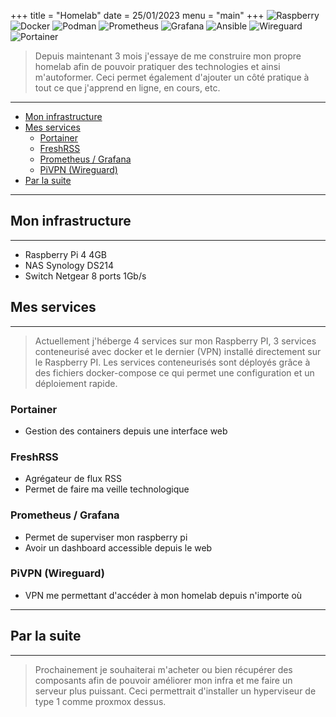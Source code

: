 +++
title = "Homelab"
date = 25/01/2023
menu = "main"
+++
![Raspberry](https://img.shields.io/badge/raspberry%20pi-A22846.svg?style=for-the-badge&logo=raspberrypi&logoColor=white) ![Docker](https://img.shields.io/badge/docker-%230db7ed.svg?style=for-the-badge&logo=docker&logoColor=white) ![Podman](https://img.shields.io/badge/podman-%235835CC.svg?style=for-the-badge&logo=podman&logoColor=white) ![Prometheus](https://img.shields.io/badge/Prometheus-E6522C?style=for-the-badge&logo=Prometheus&logoColor=white) ![Grafana](https://img.shields.io/badge/grafana-%23F46800.svg?style=for-the-badge&logo=grafana&logoColor=white) ![Ansible](https://img.shields.io/badge/ansible-%231A1918.svg?style=for-the-badge&logo=ansible&logoColor=white) ![Wireguard](https://img.shields.io/badge/wireguard-88171A.svg?style=for-the-badge&logo=wireguard&logoColor=white) ![Portainer](https://img.shields.io/badge/portainer-12BEF9.svg?style=for-the-badge&logo=portainer&logoColor=white)

> Depuis maintenant 3 mois j'essaye de me construire mon propre homelab afin de pouvoir pratiquer des technologies et ainsi m'autoformer. Ceci permet également d'ajouter un côté pratique à tout ce que j'apprend en ligne, en cours, etc.

<!--more-->
---

- [Mon infrastructure](#mon-infrastructure)
- [Mes services](#mes-services)
  - [Portainer](#portainer)
  - [FreshRSS](#freshrss)
  - [Prometheus / Grafana](#prometheus--grafana)
  - [PiVPN (Wireguard)](#pivpn-wireguard)
- [Par la suite](#par-la-suite)

---

## Mon infrastructure

---

- Raspberry Pi 4 4GB
- NAS Synology DS214
- Switch Netgear 8 ports 1Gb/s

## Mes services

---

> Actuellement j'héberge 4 services sur mon Raspberry PI, 3 services conteneurisé avec docker et le dernier (VPN) installé directement sur le Raspberry PI. Les services conteneurisés sont déployés grâce à des fichiers docker-compose ce qui permet une configuration et un déploiement rapide.

### Portainer

- Gestion des containers depuis une interface web

### FreshRSS

- Agrégateur de flux RSS
- Permet de faire ma veille technologique

### Prometheus / Grafana

- Permet de superviser mon raspberry pi
- Avoir un dashboard accessible depuis le web

### PiVPN (Wireguard)

- VPN me permettant d'accéder à mon homelab depuis n'importe où

---

## Par la suite

---

> Prochainement je souhaiterai m'acheter ou bien récupérer des composants afin de pouvoir améliorer mon infra et me faire un serveur plus puissant. Ceci permettrait d'installer un hyperviseur de type 1 comme proxmox dessus.
